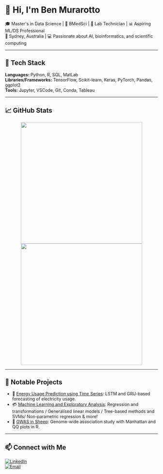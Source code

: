 # 👋 Hi, I'm Ben Murarotto

🎓 Master's in Data Science | 🧬 BMedSci | 🧪 Lab Technician | 📊 Aspiring ML/DS Professional  
📍 Sydney, Australia | 💻 Passionate about AI, bioinformatics, and scientific computing

---

## 🚀 Tech Stack
**Languages:** Python, R, SQL, MatLab  
**Libraries/Frameworks:** TensorFlow, Scikit-learn, Keras, PyTorch, Pandas, ggplot2  
**Tools:** Jupyter, VSCode, Git, Conda, Tableau

---

## 📈 GitHub Stats
<p align="center">
  <img src="https://github-readme-stats.vercel.app/api?username=BenJMurarotto&show_icons=true&theme=radical" width="400" />
  <img src="https://github-readme-stats.vercel.app/api/top-langs/?username=BenJMurarotto&layout=compact&theme=radical" width="400" />
</p>

---

## 🧠 Notable Projects
- 🔬 [Energy Usage Prediction using Time Series](https://github.com/BenJMurarotto/time-series-forecasting-energy): LSTM and GRU-based forecasting of electricity usage.
- 💳 [Machine Learning and Exploratory Analysis](https://github.com/BenJMurarotto/data-analysis): Regression and transformations / Generalised linear models / Tree-based methods and SVMs/ Non-parametric regression & more!
- 🔢 [GWAS in Sheep](https://github.com/BenJMurarotto/sheep-gwas): Genome-wide association study with Manhattan and QQ plots in R.

---



## 📫 Connect with Me
[![LinkedIn](https://img.shields.io/badge/LinkedIn-blue?logo=linkedin&style=flat-square)](https://linkedin.com/in/benmurarotto)  
[![Email](https://img.shields.io/badge/Email-grey?logo=gmail&style=flat-square)](mailto:bmurarotto@gmail.com)

